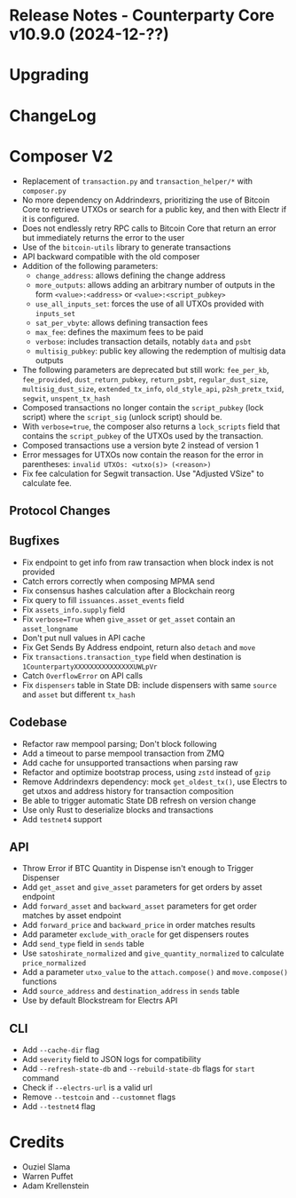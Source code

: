 # Release Notes - Counterparty Core v10.9.0 (2024-12-??)


# Upgrading

# ChangeLog

# Composer V2

- Replacement of `transaction.py` and `transaction_helper/*` with `composer.py`
- No more dependency on Addrindexrs, prioritizing the use of Bitcoin Core to retrieve UTXOs or search for a public key, and then with Electr if it is configured.
- Does not endlessly retry RPC calls to Bitcoin Core that return an error but immediately returns the error to the user
- Use of the `bitcoin-utils` library to generate transactions
- API backward compatible with the old composer
- Addition of the following parameters:
    * `change_address`: allows defining the change address
    * `more_outputs`: allows adding an arbitrary number of outputs in the form `<value>:<address>` or `<value>:<script_pubkey>`
    * `use_all_inputs_set`: forces the use of all UTXOs provided with `inputs_set`
    * `sat_per_vbyte`: allows defining transaction fees
    * `max_fee`: defines the maximum fees to be paid
    * `verbose`: includes transaction details, notably `data` and `psbt`
    * `multisig_pubkey`: public key allowing the redemption of multisig data outputs
- The following parameters are deprecated but still work: `fee_per_kb`, `fee_provided`, `dust_return_pubkey`, `return_psbt`, `regular_dust_size`, `multisig_dust_size`, `extended_tx_info`, `old_style_api`, `p2sh_pretx_txid`, `segwit`, `unspent_tx_hash`
- Composed transactions no longer contain the `script_pubkey` (lock script) where the `script_sig` (unlock script) should be.
- With `verbose=true`, the composer also returns a `lock_scripts` field that contains the `script_pubkey` of the UTXOs used by the transaction.
- Composed transactions use a version byte 2 instead of version 1
- Error messages for UTXOs now contain the reason for the error in parentheses: `invalid UTXOs: <utxo(s)> (<reason>)`
- Fix fee calculation for Segwit transaction. Use "Adjusted VSize" to calculate fee.


## Protocol Changes

## Bugfixes

- Fix endpoint to get info from raw transaction when block index is not provided
- Catch errors correctly when composing MPMA send
- Fix consensus hashes calculation after a Blockchain reorg
- Fix query to fill `issuances.asset_events` field
- Fix `assets_info.supply` field
- Fix `verbose=True` when `give_asset` or `get_asset` contain an `asset_longname`
- Don't put null values in API cache
- Fix Get Sends By Address endpoint, return also `detach` and `move`
- Fix `transactions.transaction_type` field when destination is `1CounterpartyXXXXXXXXXXXXXXXUWLpVr`
- Catch `OverflowError` on API calls
- Fix `dispensers` table in State DB: include dispensers with same `source` and `asset` but different `tx_hash`

## Codebase

- Refactor raw mempool parsing; Don't block following
- Add a timeout to parse mempool transaction from ZMQ
- Add cache for unsupported transactions when parsing raw 
- Refactor and optimize bootstrap process, using `zstd` instead of `gzip`
- Remove Addrindexrs dependency: mock `get_oldest_tx()`, use Electrs to get utxos and address history for transaction composition
- Be able to trigger automatic State DB refresh on version change
- Use only Rust to deserialize blocks and transactions
- Add `testnet4` support

## API

- Throw Error if BTC Quantity in Dispense isn't enough to Trigger Dispenser
- Add `get_asset` and `give_asset` parameters for get orders by asset endpoint
- Add `forward_asset` and `backward_asset` parameters for get order matches by asset endpoint
- Add `forward_price` and `backward_price` in order matches results
- Add parameter `exclude_with_oracle` for get dispensers routes
- Add `send_type` field in `sends` table
- Use `satoshirate_normalized` and `give_quantity_normalized` to calculate `price_normalized`
- Add a parameter `utxo_value` to the `attach.compose()` and `move.compose()` functions
- Add `source_address` and `destination_address` in `sends` table
- Use by default Blockstream for Electrs API

## CLI

- Add `--cache-dir` flag
- Add `severity` field to JSON logs for compatibility
- Add `--refresh-state-db` and `--rebuild-state-db` flags for `start` command
- Check if `--electrs-url` is a valid url
- Remove `--testcoin` and `--customnet` flags
- Add `--testnet4` flag

# Credits

- Ouziel Slama
- Warren Puffet
- Adam Krellenstein
